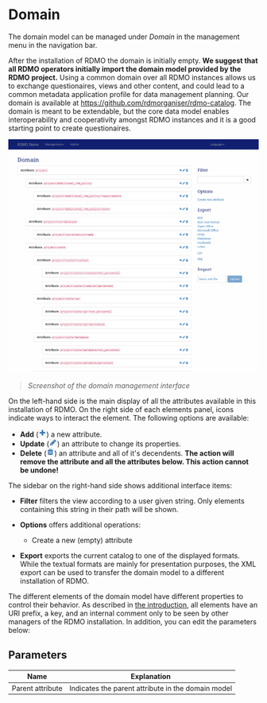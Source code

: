 # Domain

The domain model can be managed under *Domain* in the management menu in the navigation bar.

After the installation of RDMO the domain is initially empty. **We suggest that all RDMO operators initially import the domain model provided by the RDMO project.** Using a common domain over all RDMO instances allows us to exchange questionaires, views and other content, and could lead to a common metadata application profile for data management planning. Our domain is available at https://github.com/rdmorganiser/rdmo-catalog. The domain is meant to be extendable, but the core data model enables interoperability and cooperativity amongst RDMO instances and it is a good starting point to create questionaires.

![](../_static/img/screens/domain.png)
> *Screenshot of the domain management interface*

On the left-hand side is the main display of all the attributes available in this installation of RDMO. On the right side of each elements panel, icons indicate ways to interact the element. The following options are available:

* **Add** (![](../_static/img/icons/add.png)) a new attribute.
* **Update** (![](../_static/img/icons/update.png)) an attribute to change its properties.
* **Delete** (![](../_static/img/icons/delete.png)) an attribute and all of it's decendents. **The action will remove the attribute and all the attributes below. This action cannot be undone!**

The sidebar on the right-hand side shows additional interface items:

* **Filter** filters the view according to a user given string. Only elements containing this string in their path will be shown.
* **Options** offers additional operations:

  * Create a new (empty) attribute

* **Export** exports the current catalog to one of the displayed formats. While the textual formats are mainly for presentation purposes, the XML export can be used to transfer the domain model to a different installation of RDMO.

The different elements of the domain model have different properties to control their behavior. As described in [the introduction](index.html), all elements have an URI prefix, a key, and an internal comment only to be seen by other managers of the RDMO installation. In addition, you can edit the parameters below:

## Parameters

|Name|Explanation|
|-|-|
|Parent attribute|Indicates the parent attribute in the domain model|
